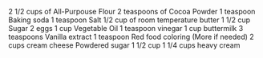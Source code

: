 2 1/2 cups of All-Purpouse Flour
2 teaspoons of Cocoa Powder
1 teaspoon Baking soda
1 teaspoon Salt
1/2 cup of room temperature butter
1 1/2 cup Sugar
2 eggs
1 cup Vegetable Oil 
1 teaspoon vinegar
1 cup buttermilk
3 teaspoons Vanilla extract
1 teaspoon Red food coloring (More if needed)
2 cups cream cheese
Powdered sugar 1 1/2 cup
1 1/4 cups heavy cream

